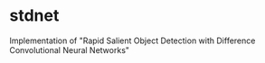 # stdnet
Implementation of "Rapid Salient Object Detection with Difference Convolutional Neural Networks"

